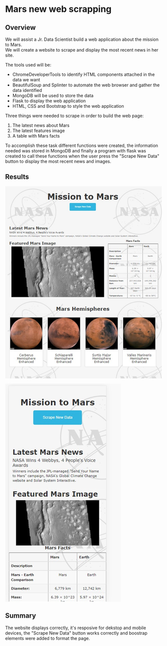 # Mars new web scrapping

## Overview
We will assist a Jr. Data Scientist build a web application about the mission to Mars.<br/>
We will create a website to scrape and display the most recent news in her site.<br/>

The tools used will be:

* ChromeDeveloperTools to identify HTML components attached in the data we want<br/>
* BeautifulSoup and Splinter to automate the web browser and gather the data identified<br/>
* MongoDB will be used to store the data<br/>
* Flask to display the web application<br/>
* HTML, CSS and Bootstrap to style the web application <br/>

Three things were needed to scrape in order to build the web page:<br/>
1. The latest news about Mars
2. The latest features image
3. A table with Mars facts

To accomplish these task different functions were created, the information needed was stored in MongoDB and finally a program with flask was created to call these functions when the user
press the "Scrape New Data" button to display the most recent news and images.

## Results

![](resources/Desktop-webpage.jpg)

![](resources/mobile-webpage.jpg)

## Summary

The website displays correctly, it's resposive for dekstop and mobile devices, the "Scrape New Data" button works correctly and boostrap elements were added to format the page.<br/>

